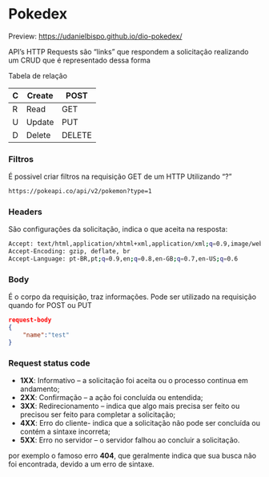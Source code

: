 # Pokedex

Preview: https://udanielbispo.github.io/dio-pokedex/

API’s HTTP Requests são “links” que respondem a solicitação realizando um CRUD que é representado dessa forma

 Tabela de relação

| C | Create | POST |
| --- | --- | --- |
| R | Read | GET |
| U | Update | PUT |
| D | Delete | DELETE |

### Filtros

É possivel criar filtros na requisição GET de um HTTP Utilizando “?”

```bash
https://pokeapi.co/api/v2/pokemon?type=1
```

### Headers

São configurações da solicitação, indica o que aceita na resposta:

```bash
Accept: text/html,application/xhtml+xml,application/xml;q=0.9,image/webp,image/apng,*/*;q=0.8,application/signed-exchange;v=b3;q=0.7
Accept-Encoding: gzip, deflate, br
Accept-Language: pt-BR,pt;q=0.9,en;q=0.8,en-GB;q=0.7,en-US;q=0.6
```

### Body

É o corpo da requisição, traz informações. Pode ser utilizado na requisição quando for POST ou PUT

```json
request-body
{
	"name":"test"
}
```

### Request status code

- **1XX**: Informativo – a solicitação foi aceita ou o processo continua em andamento;
- **2XX**: Confirmação – a ação foi concluída ou entendida;
- **3XX**: Redirecionamento – indica que algo mais precisa ser feito ou precisou ser feito para completar a solicitação;
- **4XX**: Erro do cliente- indica que a solicitação não pode ser concluída ou contém a sintaxe incorreta;
- **5XX**: Erro no servidor – o servidor falhou ao concluir a solicitação.

por exemplo o famoso erro **404**, que geralmente indica que sua busca não foi encontrada, devido a um erro de sintaxe.
